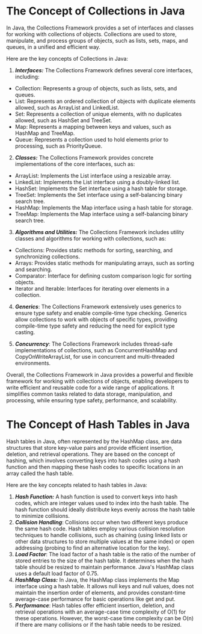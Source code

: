 # The Concept of Collections in Java

In Java, the Collections Framework provides a set of interfaces and classes for working with collections of objects. Collections are used to store, manipulate, and process groups of objects, such as lists, sets, maps, and queues, in a unified and efficient way.

Here are the key concepts of Collections in Java:

1.  ***Interfaces:*** The Collections Framework defines several core interfaces, including:

* Collection: Represents a group of objects, such as lists, sets, and queues.
* List: Represents an ordered collection of objects with duplicate elements allowed, such as ArrayList and LinkedList.
* Set: Represents a collection of unique elements, with no duplicates allowed, such as HashSet and TreeSet.
* Map: Represents a mapping between keys and values, such as HashMap and TreeMap.
* Queue: Represents a collection used to hold elements prior to processing, such as PriorityQueue.

2.  ***Classes:*** The Collections Framework provides concrete implementations of the core interfaces, such as:

* ArrayList: Implements the List interface using a resizable array.
* LinkedList: Implements the List interface using a doubly-linked list.
* HashSet: Implements the Set interface using a hash table for storage.
* TreeSet: Implements the Set interface using a self-balancing binary search tree.
* HashMap: Implements the Map interface using a hash table for storage.
* TreeMap: Implements the Map interface using a self-balancing binary search tree.

3.  ***Algorithms and Utilities:*** The Collections Framework includes utility classes and algorithms for working with collections, such as:

* Collections: Provides static methods for sorting, searching, and synchronizing collections.
* Arrays: Provides static methods for manipulating arrays, such as sorting and searching.
* Comparator: Interface for defining custom comparison logic for sorting objects.
* Iterator and Iterable: Interfaces for iterating over elements in a collection.

4.  ***Generics***: The Collections Framework extensively uses generics to ensure type safety and enable compile-time type checking. Generics allow collections to work with objects of specific types, providing compile-time type safety and reducing the need for explicit type casting.

5.  ***Concurrency***: The Collections Framework includes thread-safe implementations of collections, such as ConcurrentHashMap and CopyOnWriteArrayList, for use in concurrent and multi-threaded environments.

Overall, the Collections Framework in Java provides a powerful and flexible framework for working with collections of objects, enabling developers to write efficient and reusable code for a wide range of applications. It simplifies common tasks related to data storage, manipulation, and processing, while ensuring type safety, performance, and scalability.


# The Concept of Hash Tables in Java

Hash tables in Java, often represented by the HashMap class, are data structures that store key-value pairs and provide efficient insertion, deletion, and retrieval operations. They are based on the concept of hashing, which involves converting keys into hash codes using a hash function and then mapping these hash codes to specific locations in an array called the hash table.

Here are the key concepts related to hash tables in Java:

1.  ***Hash Function:*** A hash function is used to convert keys into hash codes, which are integer values used to index into the hash table. The hash function should ideally distribute keys evenly across the hash table to minimize collisions.
2.  ***Collision Handling***: Collisions occur when two different keys produce the same hash code. Hash tables employ various collision resolution techniques to handle collisions, such as chaining (using linked lists or other data structures to store multiple values at the same index) or open addressing (probing to find an alternative location for the key).
3.  ***Load Factor***: The load factor of a hash table is the ratio of the number of stored entries to the size of the hash table. It determines when the hash table should be resized to maintain performance. Java's HashMap class uses a default load factor of 0.75.
4.  ***HashMap Class:*** In Java, the HashMap class implements the Map interface using a hash table. It allows null keys and null values, does not maintain the insertion order of elements, and provides constant-time average-case performance for basic operations like get and put.
5.  ***Performance***: Hash tables offer efficient insertion, deletion, and retrieval operations with an average-case time complexity of O(1) for these operations. However, the worst-case time complexity can be O(n) if there are many collisions or if the hash table needs to be resized.



